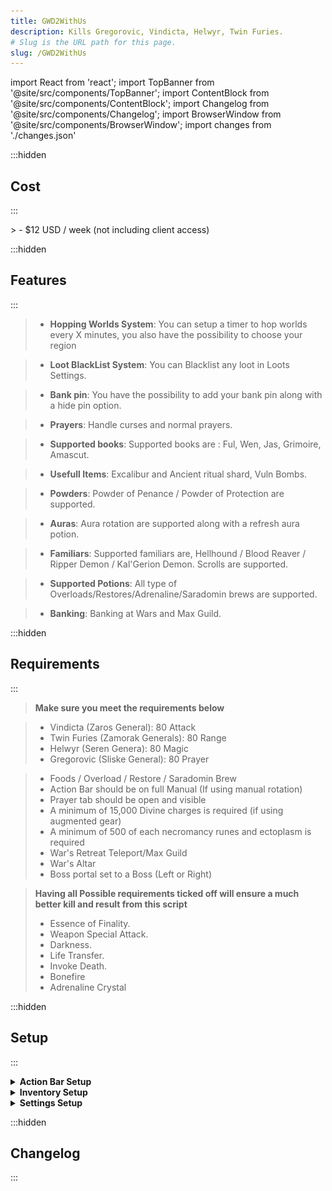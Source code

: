 ```yaml
---
title: GWD2WithUs
description: Kills Gregorovic, Vindicta, Helwyr, Twin Furies.
# Slug is the URL path for this page.
slug: /GWD2WithUs
---
```


import React from 'react';
import TopBanner from '@site/src/components/TopBanner';
import ContentBlock from '@site/src/components/ContentBlock';
import Changelog from '@site/src/components/Changelog';
import BrowserWindow from '@site/src/components/BrowserWindow';
import changes from './changes.json'

<TopBanner title="GWD2WithUs " version="v1.0" author="Akisame" skill="Necromancy">
</TopBanner>

:::hidden

## Cost

:::

<ContentBlock title="Cost">
> - $12 USD / week (not including client access)
</ContentBlock>

:::hidden

## Features

:::

<ContentBlock title="Features">

> - **Hopping Worlds System**: You can setup a timer to hop worlds every X minutes, you also have the possibility to choose your region

> - **Loot BlackList System**: You can Blacklist any loot in Loots Settings.

> - **Bank pin**: You have the possibility to add your bank pin along with a hide pin option.

> - **Prayers**: Handle curses and normal prayers.

> - **Supported books**: Supported books are : Ful, Wen, Jas, Grimoire, Amascut.

> - **Usefull Items**: Excalibur and Ancient ritual shard, Vuln Bombs.

> - **Powders**: Powder of Penance / Powder of Protection are supported.

> - **Auras**: Aura rotation are supported along with a refresh aura potion.

> - **Familiars**: Supported familiars are, Hellhound / Blood Reaver / Ripper Demon / Kal'Gerion Demon. Scrolls are supported.

> - **Supported Potions**: All type of Overloads/Restores/Adrenaline/Saradomin brews are supported.

> - **Banking**: Banking at Wars and Max Guild.

</ContentBlock>

:::hidden

## Requirements

:::
<ContentBlock title="Requirements">

> **Make sure you meet the requirements below**

> - Vindicta (Zaros General): 80 Attack
> - Twin Furies (Zamorak Generals): 80 Range
> - Helwyr (Seren Genera): 80 Magic
> - Gregorovic (Sliske General): 80 Prayer 

> - Foods / Overload / Restore / Saradomin Brew
> - Action Bar should be on full Manual (If using manual rotation)
> - Prayer tab should be open and visible
> - A minimum of 15,000 Divine charges is required (if using augmented gear)
> - A minimum of 500 of each necromancy runes and ectoplasm is required
> - War's Retreat Teleport/Max Guild
> - War's Altar
> - Boss portal set to a Boss (Left or Right)
</ContentBlock>
<ContentBlock title="Optional Requirements">


> **Having all Possible requirements ticked off will ensure a much better kill and result from this script**
> - Essence of Finality.
> - Weapon Special Attack.
> - Darkness.
> - Life Transfer.
> - Invoke Death.
> - Bonefire
> - Adrenaline Crystal

</ContentBlock>
:::hidden

## Setup

:::
<ContentBlock title="Setup">

<details>
<summary><strong>Action Bar Setup</strong></summary>

![Action Bar](ActionBar.png)

> - Please make sure all mandatory abilities are on your bar (If using manual rotation).
> - Please make sure all optional abilities are on your bar if options are checked.

</details>

<details>
<summary><strong>Inventory Setup</strong></summary>

> **Two types of Setups, Low cost and a more exepensive one**

![Gear ](GearT95.png)
![Gear T90](GreatT90.png)

> -Ofc you can do the same with other styles.

> *Make sure your preset contains the following...*
> - Any Overload potion.
> - Any Antipoison potion (For Gregorovic if option is checked).
> - Saradomin Brews and Food.
> - Restores potions.
> - Necromancy runes, in your inventory or in your Nexus

</details>

<details>
<summary><strong>Settings Setup</strong></summary>

> **General Settings**

![General Settings](GeneralSettings.png)

> **Equipment Settings**

![Equipment Settings](EquipmentSettings.png)

> **Spells And Prayers Settings**

![Spells And Prayers Settings](SpellsAndPrayersSettings.png)

> **GWD2WithUs Settings**
> - Select the boss you want to bot then do as you want.
> - Note: Manual Rotation is only for necromancy for now. If you want to use Melee/Range/Magic, Unselect Manual Rotation and active revo bars.

![GWD2WithUs Settings](GWD2WithUsSettings.png)


</details>





</ContentBlock>

:::hidden

## Changelog

:::

<Changelog changes={changes}>

</Changelog>
